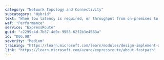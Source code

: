 ```yaml
---
category: "Network Topology and Connectivity"
subcategory: "Hybrid"
text: "When low latency is required, or throughput from on-premises to Azure must be greater than 10 Gbps, enable FastPath to bypass the ExpressRoute gateway from the data path."
waf: "Performance"
service: "ExpressRoute"
guid: "c2299c4d-7b57-4d0c-9555-62f2b3e4563a"
id: "D06.08"
severity: "Medium"
training: "https://learn.microsoft.com/learn/modules/design-implement-azure-expressroute/"
link: "https://learn.microsoft.com/azure/expressroute/about-fastpath"
---
```

